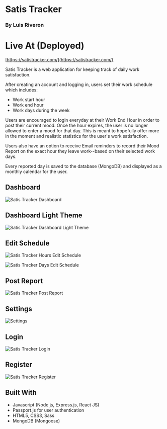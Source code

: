 # Satis Tracker
### By Luis Riveron

# Live At (Deployed)
[https://satistracker.com/](https://satistracker.com/)

Satis Tracker is a web application for keeping track of daily work satisfaction.

After creating an account and logging in, users set their work schedule which includes:
- Work start hour
- Work end hour
- Work days during the week

Users are encouraged to login everyday at their Work End Hour in order to post their current mood. Once the hour expires, the user is no longer allowed to enter a mood for that day. This is meant to hopefully offer more in the moment and realistic statistics for the user's work satisfaction.

Users also have an option to receive Email reminders to record their Mood Report on the exact hour they leave work--based on their selected work days.

Every reported day is saved to the database (MongoDB) and displayed as a monthly calendar for the user.

## Dashboard
![Satis Tracker Dashboard](public/Screenshots/DashboardSatisTracker.png)

## Dashboard Light Theme
![Satis Tracker Dashboard Light Theme](public/Screenshots/DashboardLightThemeSatisTracker.png)

## Edit Schedule
![Satis Tracker Hours Edit Schedule](public/Screenshots/EditScheduleHoursSatisTracker.png)

![Satis Tracker Days Edit Schedule](public/Screenshots/EditScheduleDaysSatisTracker.png)

## Post Report
![Satis Tracker Post Report](public/Screenshots/PostReportSatisTracker.png)

## Settings
![Settings](public/Screenshots/SettingsSatisTracker.png)

## Login
![Satis Tracker Login](public/Screenshots/LoginSatisTracker.png)

## Register
![Satis Tracker Register](public/Screenshots/RegisterSatisTracker.png)

## Built With
- Javascript (Node.js, Express.js, React JS)
- Passport.js for user authentication
- HTML5, CSS3, Sass
- MongoDB (Mongoose)